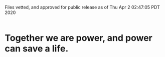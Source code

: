 Files vetted, and approved for public release as of Thu Apr  2 02:47:05 PDT 2020<br><br><h1>Together we are power, and power can save a life.</h1>
